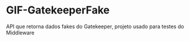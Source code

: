 # GIF-GatekeeperFake
API que retorna dados fakes do Gatekeeper, projeto usado para testes do Middleware
